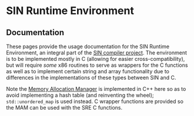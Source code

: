 # SIN Runtime Environment

## Documentation

These pages provide the usage documentation for the SIN Runtime Environment, an integral part of the [SIN compiler project](https://rlannon.github.io/SINx86). The environment is to be implemented mostly in C (allowing for easier cross-compatibility), but will require *some* x86 routines to serve as wrappers for the C functions as well as to implement certain string and array functionality due to differences in the implementations of these types between SIN and C.

Note the [Memory Allocation Manager](https://rlannon.github.io/SINx86/Memory%20Allocation%20Manager) is implemented in C++ here so as to avoid implementing a hash table (and reinventing the wheel); `std::unordered_map` is used instead. C wrapper functions are provided so the MAM can be used with the SRE C functions.
